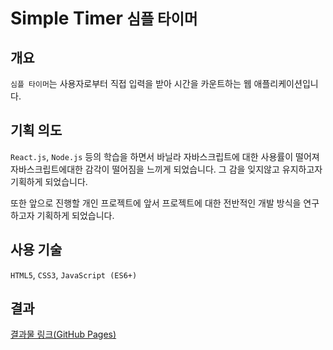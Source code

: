 # Simple Timer <small>심플 타이머</small>

## 개요
`심플 타이머`는 사용자로부터 직접 입력을 받아 시간을 카운트하는 웹 애플리케이션입니다.

## 기획 의도
`React.js`, `Node.js` 등의 학습을 하면서 바닐라 자바스크립트에 대한 사용률이 떨어져 자바스크립트에대한
감각이 떨어짐을 느끼게 되었습니다. 그 감을 잊지않고 유지하고자 기획하게 되었습니다.

또한 앞으로 진행할 개인 프로젝트에 앞서 프로젝트에 대한 전반적인 개발 방식을 연구하고자 기획하게 되었습니다.

## 사용 기술
`HTML5`, `CSS3`, `JavaScript (ES6+)`

## 결과
[결과물 링크(GitHub Pages)](https://bam-j.github.io/Simple-Timer/)